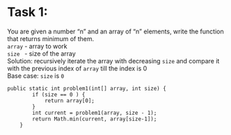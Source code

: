 # Task 1: 
You are given a number “n” and an array of “n” elements, write the function that returns minimum of them. \
`array` - array to work \
`size ` - size of the array \
Solution: recursively iterate the array with decreasing `size` and compare it with the previous index of `array` till the index is 0 \
Base case:  `size` is `0`
```
public static int problem1(int[] array, int size) {
        if (size == 0 ) {
            return array[0];
        }
        int current = problem1(array, size - 1);
        return Math.min(current, array[size-1]);
    }
```


# 
